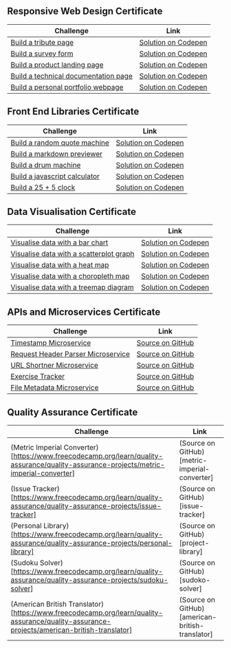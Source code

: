 ## Responsive Web Design Certificate

| Challenge | Link |
| --------- | ---- |
| [Build a tribute page](https://www.freecodecamp.org/learn/responsive-web-design/responsive-web-design-projects/build-a-tribute-page) | [Solution on Codepen](https://codepen.io/philjohnstone/pen/KKpNWbd) |
| [Build a survey form](https://www.freecodecamp.org/learn/responsive-web-design/responsive-web-design-projects/build-a-survey-form) | [Solution on Codepen](https://codepen.io/philjohnstone/pen/ZEGJRJZ) |
| [Build a product landing page](https://www.freecodecamp.org/learn/responsive-web-design/responsive-web-design-projects/build-a-product-landing-page) | [Solution on Codepen](https://codepen.io/philjohnstone/pen/jOPaPWG) |
| [Build a technical documentation page](https://www.freecodecamp.org/learn/responsive-web-design/responsive-web-design-projects/build-a-technical-documentation-page) | [Solution on Codepen](https://codepen.io/philjohnstone/pen/eYNeNJj) |
| [Build a personal portfolio webpage](https://www.freecodecamp.org/learn/responsive-web-design/responsive-web-design-projects/build-a-personal-portfolio-webpage) | [Solution on Codepen](https://codepen.io/philjohnstone/full/vYOWOGO) |

## Front End Libraries Certificate

| Challenge | Link |
| --------- | ---- |
| [Build a random quote machine](https://www.freecodecamp.org/learn/front-end-libraries/front-end-libraries-projects/build-a-random-quote-machine) | [Solution on Codepen](https://codepen.io/philjohnstone/pen/YzyLyLr) |
| [Build a markdown previewer](https://www.freecodecamp.org/learn/front-end-libraries/front-end-libraries-projects/build-a-markdown-previewer) | [Solution on Codepen](https://codepen.io/philjohnstone/pen/NWGBGLM) |
| [Build a drum machine](https://www.freecodecamp.org/learn/front-end-libraries/front-end-libraries-projects/build-a-drum-machine) | [Solution on Codepen](https://codepen.io/philjohnstone/pen/GRpYWZr) |
| [Build a javascript calculator](https://www.freecodecamp.org/learn/front-end-libraries/front-end-libraries-projects/build-a-javascript-calculator) | [Solution on Codepen](https://codepen.io/philjohnstone/full/mdezpYq) |
| [Build a 25 + 5 clock](https://www.freecodecamp.org/learn/front-end-libraries/front-end-libraries-projects/build-a-25--5-clock) | [Solution on Codepen](https://codepen.io/philjohnstone/full/OJydGgP) |

## Data Visualisation Certificate

| Challenge | Link |
| --------- | ---- |
| [Visualise data with a bar chart](https://www.freecodecamp.org/learn/data-visualization/data-visualization-projects/visualize-data-with-a-bar-chart) | [Solution on Codepen](https://codepen.io/philjohnstone/full/JjYQzzo) |
| [Visualise data with a scatterplot graph](https://www.freecodecamp.org/learn/data-visualization/data-visualization-projects/visualize-data-with-a-scatterplot-graph) | [Solution on Codepen](https://codepen.io/philjohnstone/full/bGEdpYM) |
| [Visualise data with a heat map](https://www.freecodecamp.org/learn/data-visualization/data-visualization-projects/visualize-data-with-a-heat-map) | [Solution on Codepen](https://codepen.io/philjohnstone/full/rNxVjqm) |
| [Visualise data with a choropleth map](https://www.freecodecamp.org/learn/data-visualization/data-visualization-projects/visualize-data-with-a-choropleth-map) | [Solution on Codepen](https://codepen.io/philjohnstone/full/qBbNqmy) |
| [Visualise data with a treemap diagram](https://www.freecodecamp.org/learn/data-visualization/data-visualization-projects/visualize-data-with-a-treemap-diagram) | [Solution on Codepen](https://codepen.io/philjohnstone/full/GRoWWdj) |

## APIs and Microservices Certificate

| Challenge | Link |
| --------- | ---- |
| [Timestamp Microservice](https://www.freecodecamp.org/learn/apis-and-microservices/apis-and-microservices-projects/timestamp-microservice) | [Source on GitHub](timestamp-microservice) |
| [Request Header Parser Microservice](https://www.freecodecamp.org/learn/apis-and-microservices/apis-and-microservices-projects/request-header-parser-microservice) | [Source on GitHub](request-header-parser-microservice) |
| [URL Shortner Microservice](https://www.freecodecamp.org/learn/apis-and-microservices/apis-and-microservices-projects/url-shortener-microservice) | [Source on GitHub](url-shortner-microservice) |
| [Exercise Tracker](https://www.freecodecamp.org/learn/apis-and-microservices/apis-and-microservices-projects/exercise-tracker) | [Source on GitHub](exercise-tracker) |
| [File Metadata Microservice](https://www.freecodecamp.org/learn/apis-and-microservices/apis-and-microservices-projects/file-metadata-microservice) | [Source on GitHub](file-metadata-microservice) |

## Quality Assurance Certificate

| Challenge | Link |
| --------- | ---- |
| (Metric Imperial Converter)[https://www.freecodecamp.org/learn/quality-assurance/quality-assurance-projects/metric-imperial-converter] | (Source on GitHub)[metric-imperial-converter] |
| (Issue Tracker)[https://www.freecodecamp.org/learn/quality-assurance/quality-assurance-projects/issue-tracker] | (Source on GitHub)[issue-tracker] |
| (Personal Library)[https://www.freecodecamp.org/learn/quality-assurance/quality-assurance-projects/personal-library] | (Source on GitHub)[project-library] |
| (Sudoku Solver)[https://www.freecodecamp.org/learn/quality-assurance/quality-assurance-projects/sudoku-solver] | (Source on GitHub)[sudoko-solver] |
| (American British Translator)[https://www.freecodecamp.org/learn/quality-assurance/quality-assurance-projects/american-british-translator] | (Source on GitHub)[american-british-translator] |
